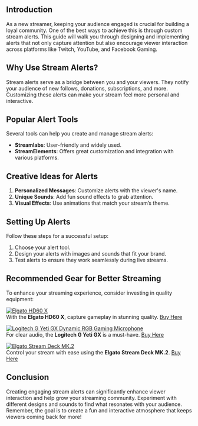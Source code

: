 ## Introduction
As a new streamer, keeping your audience engaged is crucial for building a loyal community. One of the best ways to achieve this is through custom stream alerts. This guide will walk you through designing and implementing alerts that not only capture attention but also encourage viewer interaction across platforms like Twitch, YouTube, and Facebook Gaming.

## Why Use Stream Alerts?
Stream alerts serve as a bridge between you and your viewers. They notify your audience of new follows, donations, subscriptions, and more. Customizing these alerts can make your stream feel more personal and interactive.

## Popular Alert Tools
Several tools can help you create and manage stream alerts:
- **Streamlabs**: User-friendly and widely used. 
- **StreamElements**: Offers great customization and integration with various platforms.

## Creative Ideas for Alerts
1. **Personalized Messages**: Customize alerts with the viewer's name.
2. **Unique Sounds**: Add fun sound effects to grab attention.
3. **Visual Effects**: Use animations that match your stream’s theme.

## Setting Up Alerts
Follow these steps for a successful setup:
1. Choose your alert tool.
2. Design your alerts with images and sounds that fit your brand.
3. Test alerts to ensure they work seamlessly during live streams.

## Recommended Gear for Better Streaming
To enhance your streaming experience, consider investing in quality equipment:

[![Elgato HD60 X](https://www.gamestreamingsetup.com/elgato-hd60-x.jpg)](https://amzn.to/4dZtxVc)  
With the **Elgato HD60 X**, capture gameplay in stunning quality. <a href="https://amzn.to/4dZtxVc" class="btn btn-primary">Buy Here</a>

[![Logitech G Yeti GX Dynamic RGB Gaming Microphone](https://www.gamestreamingsetup.com/logitech-g-yeti-gx.jpg)](https://amzn.to/446et4B)  
For clear audio, the **Logitech G Yeti GX** is a must-have. <a href="https://amzn.to/446et4B" class="btn btn-primary">Buy Here</a>

[![Elgato Stream Deck MK.2](https://www.gamestreamingsetup.com/elgato-stream-deck-mk2.jpg)](https://amzn.to/43ECm3m)  
Control your stream with ease using the **Elgato Stream Deck MK.2**. <a href="https://amzn.to/43ECm3m" class="btn btn-primary">Buy Here</a>

## Conclusion
Creating engaging stream alerts can significantly enhance viewer interaction and help grow your streaming community. Experiment with different designs and sounds to find what resonates with your audience. Remember, the goal is to create a fun and interactive atmosphere that keeps viewers coming back for more!